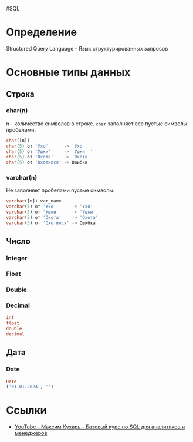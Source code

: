 #SQL
# Определение
Structured Query Language - Язык структурированных запросов
# Основные типы данных
## Строка
### char(n)
n - количество символов в строке. `char` заполняет все пустые символы пробелами.
```sql
char([n])
char(5) от 'Ухо'      -> 'Ухо  '
char(5) от 'Ушки'     -> 'Ушки  '
char(5) от 'Охота'    -> 'Охота'
char(5) от 'Охотился' -> Ошибка
```
### varchar(n)
Не заполняет пробелами пустые символы.
```sql
varchar([n]) var_name
varchar(5) от 'Ухо'      -> 'Ухо'
varchar(5) от 'Ушки'     -> 'Ушки'
varchar(5) от 'Охота'    -> 'Охота'
varchar(5) от 'Охотился' -> Ошибка
```
## Число
### Integer
### Float
### Double
### Decimal
```sql
int
float
double
decimal
```
## Дата
### Date
```sql
Date
('01.01.2024', '')
```
# Ссылки
- [YouTube - Максим Кухарь - Базовый курс по SQL для аналитиков и менеджеров](https://youtube.com/playlist?list=PLKl9v2TQvIkq4i_hZwZ1PmobxJSkIGwBf&si=isj-N83hn2N_WH4a)